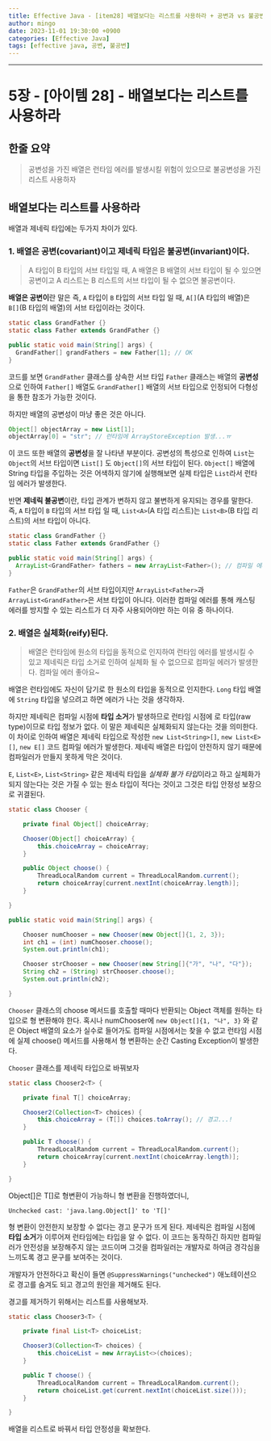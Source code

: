 ```yaml
---
title: Effective Java - [item28] 배열보다는 리스트를 사용하라 + 공변과 vs 불공변 비교
author: mingo
date: 2023-11-01 19:30:00 +0900
categories: [Effective Java]
tags: [effective java, 공변, 불공변]
---
```


----

# 5장 - [아이템 28] - 배열보다는 리스트를 사용하라

## 한줄 요약
>  공변성을 가진 배열은 런타임 에러를 발생시킬 위험이 있으므로 불공변성을 가진 리스트 사용하자

## 배열보다는 리스트를 사용하라
배열과 제네릭 타입에는 두가지 차이가 있다.

### 1. 배열은 공변(covariant)이고 제네릭 타입은 불공변(invariant)이다.
> A 타입이 B 타입의 서브 타입일 때, A 배열은 B 배열의 서브 타입이 될 수 있으면 공변이고 A 리스트는 B 리스트의 서브 타입이 될 수 없으면 불공변이다.

**배열은 공변이**란 말은 즉, `A` 타입이 `B` 타입의 서브 타입 일 때, `A[]`(A 타입의 배열)은 `B[]`(B 타입의 배열)의 서브 타입이라는 것이다. 
```java
static class GrandFather {}
static class Father extends GrandFather {}

public static void main(String[] args) {
  GrandFather[] grandFathers = new Father[1]; // OK
}
```
코드를 보면 `GrandFather` 클래스를 상속한 서브 타입 `Father` 클래스는 배열의 **공변성**으로 인하여 `Father[]` 배열도 `GrandFather[]` 배열의 서브 타입으로 인정되어 다형성을 통한 참조가 가능한 것이다. 

하지만 배열의 공변성이 마냥 좋은 것은 아니다.
```java
Object[] objectArray = new List[1];
objectArray[0] = "str"; // 런타임에 ArrayStoreException 발생...ㅠ
```
이 코드 또한 배열의 **공변성**을 잘 나타낸 부분이다. 공변성의 특성으로 인하여 `List`는 `Object`의 서브 타입이면 `List[]` 도 `Object[]`의 서브 타입이 된다. 
`Object[]` 배열에 String 타입을 주입하는 것은 어색하지 않기에 실행해보면 실제 타입은 `List`라서 런타임 에러가 발생한다. 

반면 **제네릭 불공변**이란, 타입 관계가 변하지 않고 불변하게 유지되는 경우를 말한다. 
즉, `A` 타입이 `B` 타입의 서브 타입 일 때, `List<A>`(A 타입 리스트)는 `List<B>`(B 타입 리스트)의 서브 타입이 아니다.
```java
static class GrandFather {}
static class Father extends GrandFather {}

public static void main(String[] args) {
  ArrayList<GrandFather> fathers = new ArrayList<Father>(); // 컴파일 에러...!!
}
```
`Father`은 `GrandFather`의 서브 타입이지만 `ArrayList<Father>`과 `ArrayList<GrandFather>`은 서브 타입이 아니다. 
이러한 컴파일 에러를 통해 캐스팅 에러를 방지할 수 있는 리스트가 더 자주 사용되어야만 하는 이유 중 하나이다. 


### 2. 배열은 실체화(reify)된다.
> 배열은 런타임에 원소의 타입을 동적으로 인지하여 런타임 에러를 발생시킬 수 있고 제네릭은 타입 소거로 인하여 실체화 될 수 없으므로 컴파일 에러가 발생한다. 컴파일 에러 좋아요~

배열은 런타임에도 자신이 담기로 한 원소의 타입을 동적으로 인지한다. `Long` 타입 배열에 `String` 타입을 넣으려고 하면 에러가 나는 것을 생각하자.

하지만 제네릭은 컴파일 시점에 **타입 소거**가 발생하므로 런타임 시점에 로 타입(raw type)이므로 타입 정보가 없다. 이 말은 제네릭은 실체화되지 않는다는 것을 의미한다.
이 차이로 인하여 배열은 제네릭 타입으로 작성한 `new List<String>[]`, `new List<E>[]`, `new E[]` 코드 컴파일 에러가 발생한다. 제네릭 배열은 타입이 안전하지 않기 때문에 컴파일러가 만들지 못하게 막은 것이다. 

`E`, `List<E>`, `List<String>` 같은 제네릭 타입을 *실체화 불가 타입*이라고 하고 
실체화가 되지 않는다는 것은 가질 수 있는 원소 타입이 적다는 것이고 그것은 타입 안정성 보장으로 귀결된다.

```java
static class Chooser {

    private final Object[] choiceArray;

    Chooser(Object[] choiceArray) {
        this.choiceArray = choiceArray;
    }

    public Object choose() {
        ThreadLocalRandom current = ThreadLocalRandom.current();
        return choiceArray[current.nextInt(choiceArray.length)];
    }

}
```

```java
public static void main(String[] args) {

    Chooser numChooser = new Chooser(new Object[]{1, 2, 3});
    int ch1 = (int) numChooser.choose();
    System.out.println(ch1);

    Chooser strChooser = new Chooser(new String[]{"가", "나", "다"});
    String ch2 = (String) strChooser.choose();
    System.out.println(ch2);

}
```
`Chooser` 클래스의 choose 메서드를 호출할 때마다 반환되는 Object 객체를 원하는 타입으로 형 변환해야 한다. 
혹시나 numChooser에 `new Object[]{1, "나", 3}` 와 같은 Object 배열의 요소가 실수로 들어가도 
컴파일 시점에서는 찾을 수 없고 런타임 시점에 실제 choose() 메서드를 사용해서 형 변환하는 순간 Casting Exception이 발생한다.

`Chooser` 클래스를 제네릭 타입으로 바꿔보자
```java
static class Chooser2<T> {

    private final T[] choiceArray;

    Chooser2(Collection<T> choices) {
        this.choiceArray = (T[]) choices.toArray(); // 경고...!
    }

    public T choose() {
        ThreadLocalRandom current = ThreadLocalRandom.current();
        return choiceArray[current.nextInt(choiceArray.length)];
    }

}
```
Object[]은 T[]로 형변환이 가능하니 형 변환을 진행하였더니,
```text
Unchecked cast: 'java.lang.Object[]' to 'T[]' 
```
형 변환이 안전한지 보장할 수 없다는 경고 문구가 뜨게 된다. 
제네릭은 컴파일 시점에 **타입 소거**가 이루어져 런타임에는 타입을 알 수 없다. 
이 코드는 동작하긴 하지만 컴파일러가 안전성을 보장해주지 않는 코드이며 그것을 컴파일러는 개발자로 하여금 경각심을 느끼도록 경고 문구를 보여주는 것이다.

개발자가 안전하다고 확신이 들면 `@SuppressWarnings("unchecked")` 애노테이션으로 경고를 숨겨도 되고 경고의 원인을 제거해도 된다.

경고를 제거하기 위해서는 리스트를 사용해보자.
```java
static class Chooser3<T> {

    private final List<T> choiceList;

    Chooser3(Collection<T> choices) {
        this.choiceList = new ArrayList<>(choices);
    }

    public T choose() {
        ThreadLocalRandom current = ThreadLocalRandom.current();
        return choiceList.get(current.nextInt(choiceList.size()));
    }

}
```
배열을 리스트로 바꿔서 타입 안정성을 확보한다.

